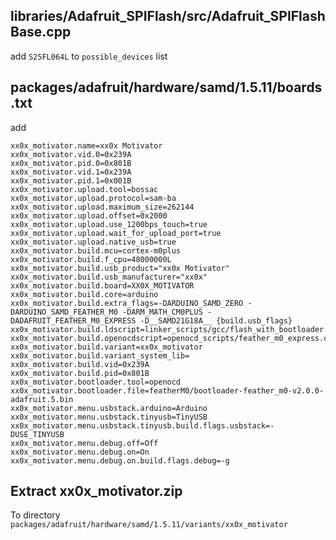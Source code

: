 
## libraries/Adafruit_SPIFlash/src/Adafruit_SPIFlashBase.cpp
add `S25FL064L` to `possible_devices` list

## packages/adafruit/hardware/samd/1.5.11/boards.txt

add

```
xx0x_motivator.name=xx0x Motivator
xx0x_motivator.vid.0=0x239A
xx0x_motivator.pid.0=0x801B
xx0x_motivator.vid.1=0x239A
xx0x_motivator.pid.1=0x001B
xx0x_motivator.upload.tool=bossac
xx0x_motivator.upload.protocol=sam-ba
xx0x_motivator.upload.maximum_size=262144
xx0x_motivator.upload.offset=0x2000
xx0x_motivator.upload.use_1200bps_touch=true
xx0x_motivator.upload.wait_for_upload_port=true
xx0x_motivator.upload.native_usb=true
xx0x_motivator.build.mcu=cortex-m0plus
xx0x_motivator.build.f_cpu=48000000L
xx0x_motivator.build.usb_product="xx0x Motivator"
xx0x_motivator.build.usb_manufacturer="xx0x"
xx0x_motivator.build.board=XX0X_MOTIVATOR
xx0x_motivator.build.core=arduino
xx0x_motivator.build.extra_flags=-DARDUINO_SAMD_ZERO -DARDUINO_SAMD_FEATHER_M0 -DARM_MATH_CM0PLUS -DADAFRUIT_FEATHER_M0_EXPRESS -D__SAMD21G18A__ {build.usb_flags}
xx0x_motivator.build.ldscript=linker_scripts/gcc/flash_with_bootloader.ld
xx0x_motivator.build.openocdscript=openocd_scripts/feather_m0_express.cfg
xx0x_motivator.build.variant=xx0x_motivator
xx0x_motivator.build.variant_system_lib=
xx0x_motivator.build.vid=0x239A
xx0x_motivator.build.pid=0x801B
xx0x_motivator.bootloader.tool=openocd
xx0x_motivator.bootloader.file=featherM0/bootloader-feather_m0-v2.0.0-adafruit.5.bin
xx0x_motivator.menu.usbstack.arduino=Arduino
xx0x_motivator.menu.usbstack.tinyusb=TinyUSB
xx0x_motivator.menu.usbstack.tinyusb.build.flags.usbstack=-DUSE_TINYUSB
xx0x_motivator.menu.debug.off=Off
xx0x_motivator.menu.debug.on=On
xx0x_motivator.menu.debug.on.build.flags.debug=-g
```

## Extract xx0x_motivator.zip
To directory `packages/adafruit/hardware/samd/1.5.11/variants/xx0x_motivator`